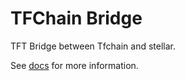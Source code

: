 # TFChain Bridge

TFT Bridge between Tfchain and stellar.

See [docs](./docs/readme.md) for more information.
